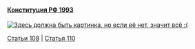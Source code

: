 #### [Конституция РФ 1993](https://lalawland.github.io/eurasia/russia/const)

[![Здесь должна быть картинка, но если её нет, значит всё :(](https://sun9-east.userapi.com/sun9-57/s/v1/ig2/QopL-3mSU3UHHVJCVXMCyDOWE5O5clXYmSTlr9WCdakt7Si98nFVjnWcPhXqNvC-4AtjaGPlIzs7snkUqDcV6rLl.jpg?size=1280x720&quality=95&type=album)](https://sun9-east.userapi.com/sun9-57/s/v1/ig2/QopL-3mSU3UHHVJCVXMCyDOWE5O5clXYmSTlr9WCdakt7Si98nFVjnWcPhXqNvC-4AtjaGPlIzs7snkUqDcV6rLl.jpg?size=1280x720&quality=95&type=album)

[Статьи 108](https://lalawland.github.io/eurasia/russia/const/art108) | [Статья 110](https://lalawland.github.io/eurasia/russia/const/art110)
